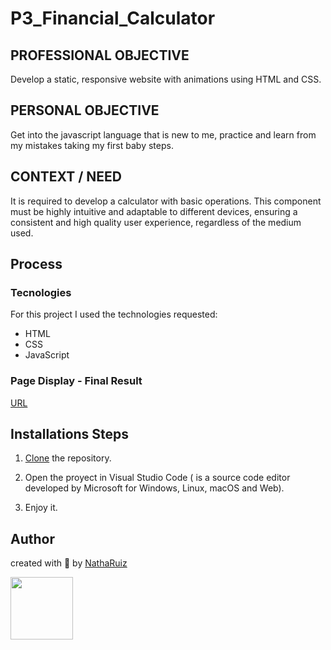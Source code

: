 # P3_Financial_Calculator

## PROFESSIONAL OBJECTIVE
Develop a static, responsive website with animations using HTML and CSS.

## PERSONAL OBJECTIVE
Get into the javascript language that is new to me, practice and learn from my mistakes taking my first baby steps.

## CONTEXT / NEED
It is required to develop a calculator with basic operations. This component must be highly intuitive and adaptable to different devices, ensuring a consistent and high quality user experience, regardless of the medium used.

## Process 
### Tecnologies
For this project I used the technologies requested:
- HTML
- CSS
- JavaScript

### Page Display - Final Result
[URL](https://neon-pie-ab33fc.netlify.app/)

## Installations Steps
1. [Clone](https://docs.github.com/es/repositories/creating-and-managing-repositories/cloning-a-repository) the repository.

2. Open the proyect in Visual Studio Code ( is a source code editor developed by Microsoft for Windows, Linux, macOS and Web).

3. Enjoy it.

## Author 
created with 💜 by [NathaRuiz](https://github.com/NathaRuiz)

<img src="https://user-images.githubusercontent.com/74038190/240903780-02d5a390-b263-43a4-981c-fbdc18c8b902.gif" width="100">
